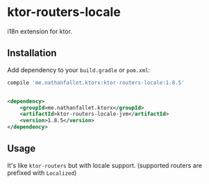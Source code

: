# ktor-routers-locale

i18n extension for ktor.

## Installation

Add dependency to your `build.gradle` or `pom.xml`:

```groovy
compile 'me.nathanfallet.ktorx:ktor-routers-locale:1.8.5'
```

```xml

<dependency>
    <groupId>me.nathanfallet.ktorx</groupId>
    <artifactId>ktor-routers-locale-jvm</artifactId>
    <version>1.8.5</version>
</dependency>
```

## Usage

It's like `ktor-routers` but with locale support. (supported routers are prefixed with `Localized`)

